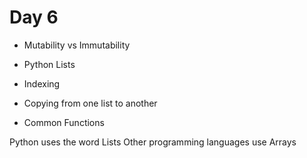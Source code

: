 # Day 6

- Mutability vs Immutability

- Python Lists
- Indexing
- Copying from one list to another
- Common Functions

<!-- Lists and Arrays are the exact same thing -->
Python uses the word Lists
Other programming languages use Arrays



